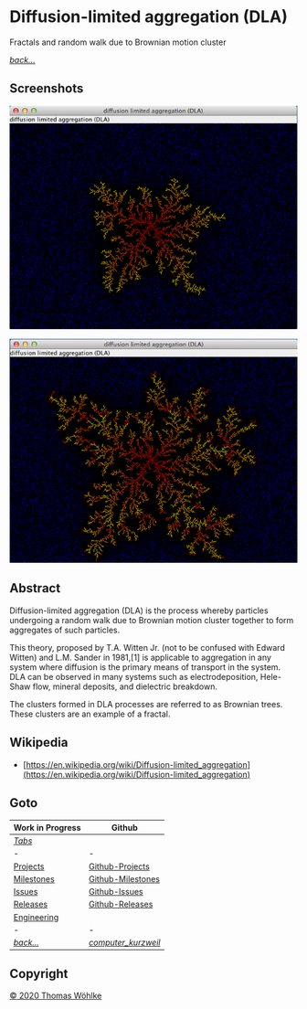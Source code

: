 # Diffusion-limited aggregation (DLA) 

Fractals and random walk due to Brownian motion cluster

*[back...](../../../README.md)* 
## Screenshots

![The Dendrite](img/screen1.png)

![The Dendrite after a while](img/screen2.png)

## Abstract

Diffusion-limited aggregation (DLA) is the process whereby particles undergoing a random walk due to Brownian motion cluster together to form aggregates of such particles.

This theory, proposed by T.A. Witten Jr. (not to be confused with Edward Witten) and L.M. Sander in 1981,[1] is applicable to aggregation
in any system where diffusion is the primary means of transport in the system. DLA can be observed in many systems such as electrodeposition,
Hele-Shaw flow, mineral deposits, and dielectric breakdown.

The clusters formed in DLA processes are referred to as Brownian trees. These clusters are an example of a fractal.

## Wikipedia
* [https://en.wikipedia.org/wiki/Diffusion-limited_aggregation](https://en.wikipedia.org/wiki/Diffusion-limited_aggregation)


## Goto

| Work in Progress | Github                          |
|------------------|---------------------------------|
| *[Tabs](../TABS.md)* |  |
| - | - |
| [Projects](../../PROJECTS.md)       | [Github-Projects](https://github.com/Computer-Kurzweil/computer_kurzweil/projects) |
| [Milestones](../../MILESTONES.md)   | [Github-Milestones](https://github.com/Computer-Kurzweil/computer_kurzweil/milestones) |
| [Issues](../../ISSUES.md)           | [Github-Issues](https://github.com/Computer-Kurzweil/computer_kurzweil/issues) |
| [Releases](../../RELEASES.md)       | [Github-Releases](https://github.com/Computer-Kurzweil/computer_kurzweil/releases) |
| [Engineering](../../ENGINEERING.md) |  |
| - | - |
| *[back...](../../../README.md)* | *[computer_kurzweil](https://github.com/Computer-Kurzweil/computer_kurzweil)* |

## Copyright
[&copy; 2020 Thomas W&ouml;hlke](../../LICENSE.code.md)

